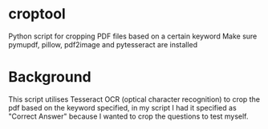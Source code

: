 # croptool
Python script for cropping PDF files based on a certain keyword 
Make sure pymupdf, pillow, pdf2image and pytesseract are installed

# Background
This script utilises Tesseract OCR (optical character recognition) to crop the pdf based on the keyword specified, in my script I had it specified as "Correct Answer" because I wanted to crop the questions to test myself. 
